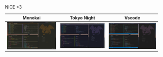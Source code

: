 NICE <3

|Monokai|Tokyo Night|Vscode|
|-|-|-|
|![img](./images/monokai.png)|![img](./images/tokyo-night.png)|![img](./images/vscode.png)|
